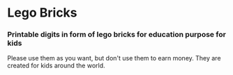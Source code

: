 # Lego Bricks
### Printable digits in form of lego bricks for education purpose for kids

Please use them as you want, but don't use them to earn money.
They are created for kids around the world.
